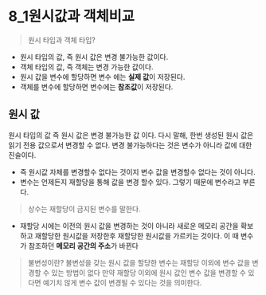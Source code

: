 # 8_1원시값과 객체비교

> 원시 타입과 객체 타입?
- 원시 타입의 값, 즉 원시 값은 변경 불가능한 값이다.
- 객체 타입의 값, 즉 객체는 변경 가능한 값이다.
- 원시 값을 변수에 할당하면 변수 에는 **실제 값**이 저장된다.
- 객체를 변수에 할당하면 변수에는 **참조값**이 저장된다.

## 원시 값
원시 타입의 값 즉 원시 값은 변경 불가능한 값 이다. 다시 말해, 한번 생성된 원시 값은 읽기 전용 값으로서 변경할 수 없다. 변경 불가능하다는 것은 변수가 아니라 값에 대한 진술이다.
- 즉 원시값 자체를 변경할수 없다는 것이지 변수 값을 변경할수 없다는 것이 아니다.
- 변수는 언제든지 재할당을 통해 값을 변경 할수 있다. 그렇기 때문에 변수라고 부른다.
> 상수는 재할당이 금지된 변수를 말한다. 
- 재할당 시에는 이전의 원시 값을 변경하는 것이 아니라 새로운 메모리 공간을 확보하고 재할당한 원시값을 저장한후 재할당한 원시값을 가르키는 것이다. 이 때 변수가 참조하던 **메모리 공간의 주소**가 바뀐다

> 불변성이란?
불변성을 갖는 원시 값을 할당한 변수는 재할당 이외에 변수 값을 변경할 수 있는 방법이 없다 만약 재할당 이외에 원시 값인 변수 값을 변경할 수 있다면 예기치 않게 변수 값이 변경될 수 있다는 것을 의미한다.

